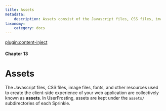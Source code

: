 ```yaml
---
title: Assets
metadata:
    description: Assets consist of the Javascript files, CSS files, image files, fonts, and other resources used to create the client-side experience of your web application.  UserFrosting provides a framework for loading these resources easily and efficiently.
taxonomy:
    category: docs
---
```

[plugin:content-inject](/modular/_update5.0)

#### Chapter 13

# Assets

The Javascript files, CSS files, image files, fonts, and other resources used to create the client-side experience of your web application are collectively known as **assets**. In UserFrosting, assets are kept under the `assets/` subdirectories of each Sprinkle.
